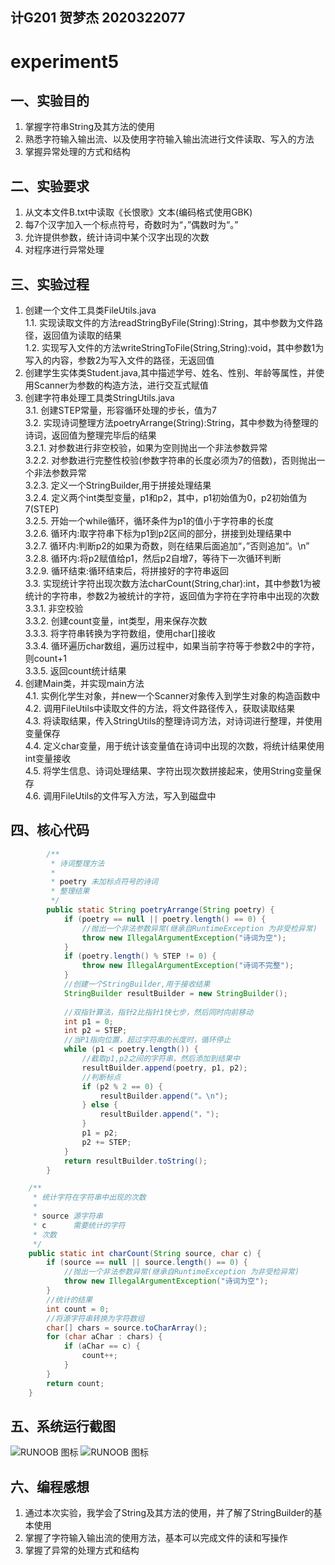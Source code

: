 ## 计G201 贺梦杰 2020322077
# experiment5
## 一、实验目的
   1. 掌握字符串String及其方法的使用
   2. 熟悉字符输入输出流、以及使用字符输入输出流进行文件读取、写入的方法
   3. 掌握异常处理的方式和结构
## 二、实验要求
   1. 从文本文件B.txt中读取《长恨歌》文本(编码格式使用GBK)
   2. 每7个汉字加入一个标点符号，奇数时为“，”偶数时为“。”
   3. 允许提供参数，统计诗词中某个汉字出现的次数
   4. 对程序进行异常处理
## 三、实验过程
   1. 创建一个文件工具类FileUtils.java    
      1.1. 实现读取文件的方法readStringByFile(String):String，其中参数为文件路径，返回值为读取的结果     
      1.2. 实现写入文件的方法writeStringToFile(String,String):void，其中参数1为写入的内容，参数2为写入文件的路径，无返回值 
   2. 创建学生实体类Student.java,其中描述学号、姓名、性别、年龄等属性，并使用Scanner为参数的构造方法，进行交互式赋值
   3. 创建字符串处理工具类StringUtils.java   
      3.1. 创建STEP常量，形容循环处理的步长，值为7   
      3.2. 实现诗词整理方法poetryArrange(String):String，其中参数为待整理的诗词，返回值为整理完毕后的结果           
            3.2.1. 对参数进行非空校验，如果为空则抛出一个非法参数异常   
            3.2.2. 对参数进行完整性校验(参数字符串的长度必须为7的倍数)，否则抛出一个非法参数异常   
            3.2.3. 定义一个StringBuilder,用于拼接处理结果          
            3.2.4. 定义两个int类型变量，p1和p2，其中，p1初始值为0，p2初始值为7(STEP)   
            3.2.5. 开始一个while循环，循环条件为p1的值小于字符串的长度   
            3.2.6. 循环内:取字符串下标为p1到p2区间的部分，拼接到处理结果中   
            3.2.7. 循环内:判断p2的如果为奇数，则在结果后面追加“，”否则追加“。\n”    
            3.2.8. 循环内:将p2赋值给p1，然后p2自增7，等待下一次循环判断     
            3.2.9. 循环结束:循环结束后，将拼接好的字符串返回  
      3.3. 实现统计字符出现次数方法charCount(String,char):int，其中参数1为被统计的字符串，参数2为被统计的字符，返回值为字符在字符串中出现的次数     
            3.3.1. 非空校验     
            3.3.2. 创建count变量，int类型，用来保存次数     
            3.3.3. 将字符串转换为字符数组，使用char[]接收     
            3.3.4. 循环遍历char数组，遍历过程中，如果当前字符等于参数2中的字符，则count+1      
            3.3.5. 返回count统计结果
   4. 创建Main类，并实现main方法     
      4.1. 实例化学生对象，并new一个Scanner对象传入到学生对象的构造函数中     
      4.2. 调用FileUtils中读取文件的方法，将文件路径传入，获取读取结果   
      4.3. 将读取结果，传入StringUtils的整理诗词方法，对诗词进行整理，并使用变量保存   
      4.4. 定义char变量，用于统计该变量值在诗词中出现的次数，将统计结果使用int变量接收    
      4.5. 将学生信息、诗词处理结果、字符出现次数拼接起来，使用String变量保存   
      4.6. 调用FileUtils的文件写入方法，写入到磁盘中    
## 四、核心代码
```java
        /**
         * 诗词整理方法
         *
         * poetry 未加标点符号的诗词
         * 整理结果
         */
        public static String poetryArrange(String poetry) {
            if (poetry == null || poetry.length() == 0) {
                //抛出一个非法参数异常(继承自RuntimeException 为非受检异常)
                throw new IllegalArgumentException("诗词为空");
            }
            if (poetry.length() % STEP != 0) {
                throw new IllegalArgumentException("诗词不完整");
            }
            //创建一个StringBuilder,用于接收结果
            StringBuilder resultBuilder = new StringBuilder();
    
            //双指针算法，指针2比指针1快七步，然后同时向前移动
            int p1 = 0;
            int p2 = STEP;
            //当P1指向位置，超过字符串的长度时，循环停止
            while (p1 < poetry.length()) {
                //截取p1,p2之间的字符串，然后添加到结果中
                resultBuilder.append(poetry, p1, p2);
                //判断标点
                if (p2 % 2 == 0) {
                    resultBuilder.append("。\n"); 
                } else {
                    resultBuilder.append("，");
                }
                p1 = p2;
                p2 += STEP;
            }
            return resultBuilder.toString();
        }
```
```java
    /**
     * 统计字符在字符串中出现的次数
     *
     * source 源字符串
     * c      需要统计的字符
     * 次数
     */
    public static int charCount(String source, char c) {
        if (source == null || source.length() == 0) {
            //抛出一个非法参数异常(继承自RuntimeException 为非受检异常)
            throw new IllegalArgumentException("诗词为空");
        }
        //统计的结果
        int count = 0;
        //将源字符串转换为字符数组
        char[] chars = source.toCharArray();
        for (char aChar : chars) {
            if (aChar == c) {
                count++;
            }
        }
        return count;
    }

```
## 五、系统运行截图
![RUNOOB 图标](https://p.qlogo.cn/qqmail_head/8hd7Z3weOJqQBN0mt9iczRJLwYXs4BdiatS4Zh4jibopjKDnTHSWMnHbfdib5kxMRQun/0)
![RUNOOB 图标](https://p.qlogo.cn/qqmail_head/8hd7Z3weOJqQBN0mt9iczRJLwYXs4BdiatS4Zh4jibopjL0gibt4MSHBAOtEdo186xOm/0)
## 六、编程感想
1. 通过本次实验，我学会了String及其方法的使用，并了解了StringBuilder的基本使用 
2. 掌握了字符输入输出流的使用方法，基本可以完成文件的读和写操作 
3. 掌握了异常的处理方式和结构
